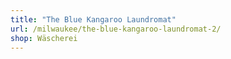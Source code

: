 ```yaml
---
title: "The Blue Kangaroo Laundromat"
url: /milwaukee/the-blue-kangaroo-laundromat-2/
shop: Wäscherei
---
```

